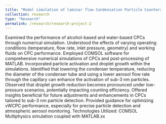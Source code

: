 ```yaml
---
title: "Model simulation of laminar flow Condensation Particle Counters (CPC)"
collection: research
type: "Research"
permalink: /research/research-project-2
---
```

Examined the performance of alcohol-based and water-based CPCs through numerical simulation.
Understood the effects of varying operating conditions (temperature, flow rate, inlet pressure, geometry) and working fluids on CPC performance.
Employed COMSOL software for comprehensive numerical simulations of CPCs and post-processing of MATLAB.
Incorporated particle activation and droplet growth within the simulations.
Identified that lowering the condenser temperature, reducing the diameter of the condenser tube and using a lower aerosol flow rate through the capillary can enhance the activation of sub-3 nm particles.
Observed that droplet growth reduction becomes pronounced under low-pressure scenarios, potentially impacting counting efficiency.
Offered insights beneficial for future adjustments and enhancements in CPCs tailored to sub-3 nm particle detection.
Provided guidance for optimizing vWCPC performance, especially for precise particle detection and atmospheric aerosol monitoring.
Technologies Utilized: COMSOL Multiphysics simulation coupled with MATLAB.xx
